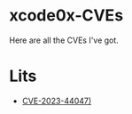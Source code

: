 # xcode0x-CVEs
Here are all the CVEs I've got.

# Lits 
- [CVE-2023-44047)](https://github.com/xcodeOn1/xcode0x-CVEs/blob/main/CVE-2023-44047.md)
